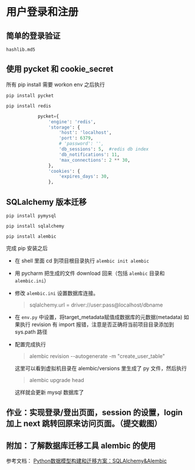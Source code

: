 # 用户登录和注册

## 简单的登录验证

`hashlib.md5`

## 使用 pycket 和 cookie_secret

所有 pip install 需要 workon env 之后执行

`pip install pycket`

`pip install redis`

```python
            pycket={
                'engine': 'redis',
                'storage': {
                    'host': 'localhost',
                    'port': 6379,
                    # 'password': '',
                    'db_sessions': 5,  #redis db index
                    'db_notifications': 11,
                    'max_connections': 2 ** 30,
                },
                'cookies': {
                    'expires_days': 30,
                },
```



## SQLalchemy  版本迁移

`pip install pymysql`

`pip install sqlalchemy`

`pip install alembic`

完成 pip 安装之后

- 在 shell 里面 cd 到项目根目录执行
  `alembic init alembic `  

- 用 pycharm 把生成的文件 download 回来（包括 `alembic`  目录和 `alembic.ini`）

- 修改 `alembic.ini` 设置数据库连接。 

  > sqlalchemy.url = driver://user:pass@localhost/dbname

- 在 `env.py` 中设置，将target_metadata赋值成数据库的元数据(metadata) 
  如果执行 revision 有 import 报错，注意是否正确将当前项目目录添加到 sys.path 路径

- 配置完成执行

  > alembic revision --autogenerate -m "create_user_table"

  这里可以看到虚拟机目录在 alembic/versions 里生成了 py 文件，然后执行

  > alembic upgrade head

   这样就会更新 mysql 数据库了

## 作业：实现登录/登出页面，session 的设置，login 加上 next 跳转回原来访问页面。（提交截图）

## 附加：了解数据库迁移工具 alembic 的使用

参考文档：  [Python数据模型构建和迁移方案：SQLAlchemy&Alembic](https://segmentfault.com/a/1190000014643385)